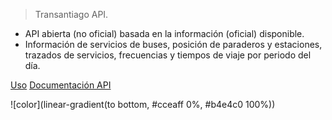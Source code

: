 
> Transantiago API.

- API abierta (no oficial) basada en la información (oficial) disponible.
- Información de servicios de buses, posición de paraderos y estaciones, trazados de servicios, frecuencias y tiempos de viaje por periodo del día.


[Uso](#transantiago-api)
[Documentación API](api.md)


![color](linear-gradient(to bottom, #cceaff 0%, #b4e4c0 100%))
